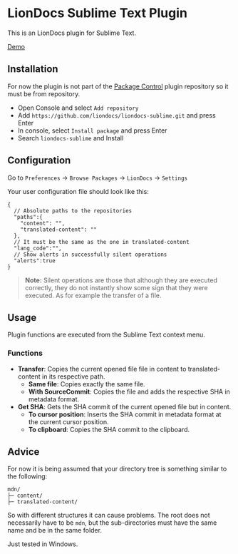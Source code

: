 # LionDocs Sublime Text Plugin

This is an LionDocs plugin for Sublime Text.

[Demo](https://www.youtube.com/watch?v=RRPShnY_10E)

## Installation

For now the plugin is not part of the [Package Control](https://packagecontrol.io/) plugin repository so it must be from repository.

* Open Console and select `Add repository`
* Add `https://github.com/liondocs/liondocs-sublime.git` and press Enter
* In console, select `Install package` and press Enter
* Search `liondocs-sublime` and Install

## Configuration

Go to `Preferences` -> `Browse Packages` -> `LionDocs` -> `Settings`

Your user configuration file should look like this:

```jsonc
{
  // Absolute paths to the repositories
  "paths":{
    "content": "",
    "translated-content": ""
  },
  // It must be the same as the one in translated-content
  "lang_code":"",
  // Show alerts in successfully silent operations
  "alerts":true
}
```

> **Note:** Silent operations are those that although they are executed correctly, they do not instantly show some sign that they were executed. As for example the transfer of a file.

## Usage

Plugin functions are executed from the Sublime Text context menu.

### Functions

* **Transfer**: Copies the current opened file file in content to translated-content in its respective path.
	* **Same file**: Copies exactly the same file.
	* **With SourceCommit**: Copies the file and adds the respective SHA in metadata format.
* **Get SHA**: Gets the SHA commit of the current opened file but in content.
	* **To cursor position**: Inserts the SHA commit in metadata format at the current cursor position.
	* **To clipboard**: Copies the SHA commit to the clipboard.

## Advice

For now it is being assumed that your directory tree is something similar to the following:

```
mdn/
├─ content/
├─ translated-content/
```

So with different structures it can cause problems. The root does not necessarily have to be `mdn`, but the sub-directories must have the same name and be in the same folder.

Just tested in Windows.
